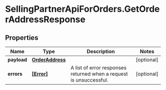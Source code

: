 # SellingPartnerApiForOrders.GetOrderAddressResponse

## Properties

Name | Type | Description | Notes
------------ | ------------- | ------------- | -------------
**payload** | [**OrderAddress**](OrderAddress.md) |  | [optional] 
**errors** | [**[Error]**](Error.md) | A list of error responses returned when a request is unsuccessful. | [optional] 


